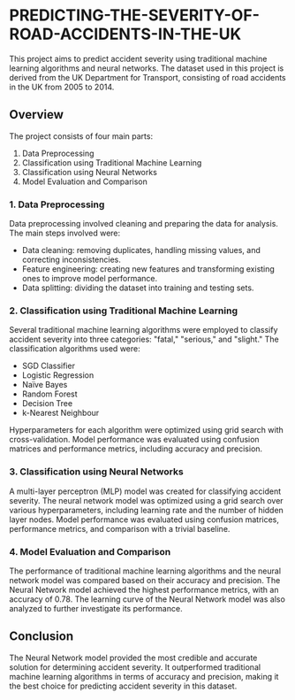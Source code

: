 # PREDICTING-THE-SEVERITY-OF-ROAD-ACCIDENTS-IN-THE-UK


This project aims to predict accident severity using traditional machine learning algorithms and neural networks. The dataset used in this project is derived from the UK Department for Transport, consisting of road accidents in the UK from 2005 to 2014.

## Overview

The project consists of four main parts:

1. Data Preprocessing
2. Classification using Traditional Machine Learning
3. Classification using Neural Networks
4. Model Evaluation and Comparison

### 1. Data Preprocessing

Data preprocessing involved cleaning and preparing the data for analysis. The main steps involved were:

- Data cleaning: removing duplicates, handling missing values, and correcting inconsistencies.
- Feature engineering: creating new features and transforming existing ones to improve model performance.
- Data splitting: dividing the dataset into training and testing sets.

### 2. Classification using Traditional Machine Learning

Several traditional machine learning algorithms were employed to classify accident severity into three categories: "fatal," "serious," and "slight." The classification algorithms used were:

- SGD Classifier
- Logistic Regression
- Naïve Bayes
- Random Forest
- Decision Tree
- k-Nearest Neighbour

Hyperparameters for each algorithm were optimized using grid search with cross-validation. Model performance was evaluated using confusion matrices and performance metrics, including accuracy and precision.

### 3. Classification using Neural Networks

A multi-layer perceptron (MLP) model was created for classifying accident severity. The neural network model was optimized using a grid search over various hyperparameters, including learning rate and the number of hidden layer nodes. Model performance was evaluated using confusion matrices, performance metrics, and comparison with a trivial baseline.

### 4. Model Evaluation and Comparison

The performance of traditional machine learning algorithms and the neural network model was compared based on their accuracy and precision. The Neural Network model achieved the highest performance metrics, with an accuracy of 0.78. The learning curve of the Neural Network model was also analyzed to further investigate its performance.

## Conclusion

The Neural Network model provided the most credible and accurate solution for determining accident severity. It outperformed traditional machine learning algorithms in terms of accuracy and precision, making it the best choice for predicting accident severity in this dataset.

